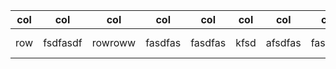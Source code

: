 col | col | col |col | col | col |col | col | col |col|col |col|col |col |col|col |col|col|col |col|col|col |col
----|----|----|----|----|----|----|----|----|----|----|----|----|----|----|----|----|----|----|----|----|----|----
row|fsdfasdf|rowroww|fasdfas|fasdfas|kfsd|afsdfas|fasdfas|rowrowrowrowrowrowrowrowrowrowro-wrowrowr-owrowrowrowrow|sdfasdf|fasdfasdf|fasdfas|sdfasd|rowrowrowrowrowrowrowrowrowrowrowowrowrowrowrowrowrow|rowrowrowrowrowrowrowrowrowrowrowowrowrowrowrowrowrow|rowrowrowrowrowrowrowrowrowrowrowowrowrowrowrowrowro|rowrowrowrowrowrowrowrowrowrowrowowrowrowrowrowrowrow|rowrowrowrowrowrowrowrowrowrowrowowrowrowrowrowrowrow|rowrowrowrowrowrowrowrowrowrowrowowrowrowrowrowrowrow|rowrowrowrowrowrowrowrowrowrowrowowrowrowrowrowrowrow|rowrowrowrowrowrowrowrowrowrowrowowrowrowrowrowrowrow|rowrowrowrowrowrowrowrowrowrowrowowrowrowrowrowrowrow|rowrowrowrowrowrowrowrowrowrowrowowrowrowrowrowrowrow



